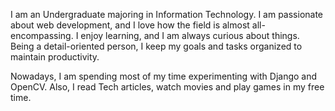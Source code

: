 I am an Undergraduate majoring in Information Technology. I am passionate about web development, and I love how the field is almost all-encompassing. I enjoy learning, and I am always curious about things. Being a detail-oriented person, I keep my goals and tasks organized to maintain productivity.

Nowadays, I am spending most of my time experimenting with Django and OpenCV. Also, I read Tech articles, watch movies and play games in my free time.

